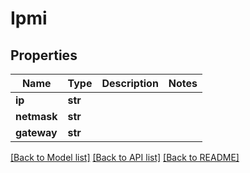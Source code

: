 # Ipmi


## Properties

Name | Type | Description | Notes
------------ | ------------- | ------------- | -------------
**ip** | **str** |  | 
**netmask** | **str** |  | 
**gateway** | **str** |  | 

[[Back to Model list]](../#documentation-for-models) [[Back to API list]](../#documentation-for-api-endpoints) [[Back to README]](../)


